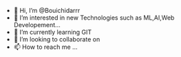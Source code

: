 - 👋 Hi, I’m @Bouichidarrr
- 👀 I’m interested in new Technologies such as ML,AI,Web Developement...
- 🌱 I’m currently learning GIT
- 💞️ I’m looking to collaborate on
- 📫 How to reach me ...

<!---
Bouichidarrr/Bouichidarrr is a ✨ special ✨ repository because its `README.md` (this file) appears on your GitHub profile.
You can click the Preview link to take a look at your changes.
--->
